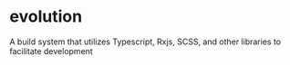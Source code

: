 # evolution
A build system that utilizes Typescript, Rxjs, SCSS, and other libraries to facilitate development
